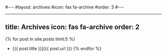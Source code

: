 #---
#layout: archives
#icon: fas fa-archive
#order: 3
#---

---
title: Archives
icon: fas fa-archive
order: 2
---

{% for post in site.posts limit:5 %}
  - [{{ post.title }}]({{ post.url }})
{% endfor %}

